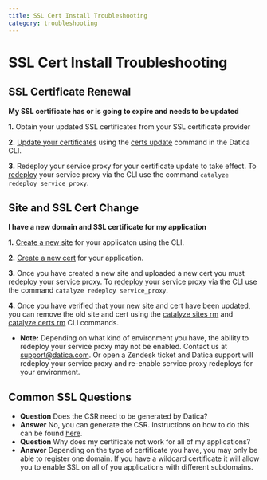 ```yaml
---
title: SSL Cert Install Troubleshooting
category: troubleshooting
---
```


# SSL Cert Install Troubleshooting

## SSL Certificate Renewal
**My SSL certificate has or is going to expire and needs to be updated**

**1.**  Obtain your updated SSL certificates from your SSL certificate provider

**2.** [Update your certificates](/compliant-cloud/articles/guides/self-service-SSL/) using the [certs update](/compliant-cloud/cli-reference#certs-update) command in the Datica CLI.

**3.** Redeploy your service proxy for your certificate update to take effect. To [redeploy](/compliant-cloud/cli-reference#redeploy) your service proxy via the CLI use the command `catalyze redeploy service_proxy`.

## Site and SSL Cert Change

**I have a new domain and SSL certificate for my application**

**1.** [Create a new site](/compliant-cloud/cli-reference#sites-create) for your applicaton using the CLI.

**2.** [Create a new cert](/compliant-cloud/cli-reference#certs-create) for your application.

**3.** Once you have created a new site and uploaded a new cert you must redeploy your service proxy. To [redeploy](/compliant-cloud/cli-reference#redeploy) your service proxy via the CLI use the command `catalyze redeploy service_proxy`.

**4.** Once you have verified that your new site and cert have been updated, you can remove the old site and cert using the [catalyze sites rm](/compliant-cloud/cli-reference#sites-rm) and [catalyze certs rm](/compliant-cloud/cli-reference#certs-rm) CLI commands.

- **Note:** Depending on what kind of environment you have, the ability to redeploy your service proxy may not be enabled. Contact us at [support@datica.com](mailto:support@datica.com). Or open a Zendesk ticket and Datica support will redeploy your service proxy and re-enable service proxy redeploys for your environment.

## Common SSL Questions

- **Question** Does the CSR need to be generated by Datica?
- **Answer** No, you can generate the CSR. Instructions on how to do this can be found [here](https://www.namecheap.com/support/knowledgebase/article.aspx/9446/0/apache-opensslmodsslnginx).
- **Question** Why does my certificate not work for all of my applications?
- **Answer** Depending on the type of certificate you have, you may only be able to register one domain.  If you have a wildcard certificate it will allow you to enable SSL on all of you applications with different subdomains.
